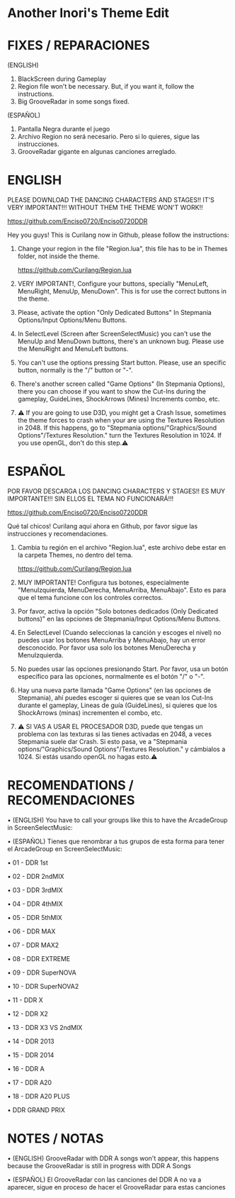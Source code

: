 # Another Inori's Theme Edit

# FIXES / REPARACIONES

(ENGLISH)


1) BlackScreen during Gameplay
2) Region file won't be necessary. But, if you want it, follow the instructions.
3) Big GrooveRadar in some songs fixed.

(ESPAÑOL)


1) Pantalla Negra durante el juego
2) Archivo Region no será necesario. Pero si lo quieres, sigue las instrucciones.
3) GrooveRadar gigante en algunas canciones arreglado.

# ENGLISH

PLEASE DOWNLOAD THE DANCING CHARACTERS AND STAGES!! IT'S VERY IMPORTANT!!! WITHOUT THEM THE THEME
WON'T WORK!!

https://github.com/Enciso0720/Enciso0720DDR

Hey you guys! This is Curilang now in Github, please follow the instructions:
1) Change your region in the file "Region.lua", this file has to be in Themes folder, not inside the theme.

   https://github.com/Curilang/Region.lua

2) VERY IMPORTANT!, Configure your buttons, specially "MenuLeft, MenuRight, MenuUp, MenuDown". This is for use the
   correct buttons in the theme.
3) Please, activate the option "Only Dedicated Buttons" In Stepmania Options/Input Options/Menu Buttons.
4) In SelectLevel (Screen after ScreenSelectMusic) you can't use the MenuUp and MenuDown buttons, there's
   an unknown bug. Please use the MenuRight and MenuLeft buttons.
5) You can't use the options pressing Start button. Please, use an specific button, normally is the "/" button or "-".
6) There's another screen called "Game Options" (In Stepmania Options), there you can choose if you want to show the Cut-Ins during
   the gameplay, GuideLines, ShockArrows (Mines) Increments combo, etc.
7) ⚠️ If you are going to use D3D, you might get a Crash Issue, sometimes the theme forces to crash when your are using the Textures Resolution in 2048. 
       If this happens, go to "Stepmania options/"Graphics/Sound Options"/Textures Resolution." turn the Textures Resolution in 1024. If you use openGL, don't do this step.⚠️

# ESPAÑOL

POR FAVOR DESCARGA LOS DANCING CHARACTERS Y STAGES!! ES MUY IMPORTANTE!!! SIN ELLOS EL TEMA NO FUNCIONARÁ!!!

https://github.com/Enciso0720/Enciso0720DDR

Qué tal chicos! Curilang aquí ahora en Github, por favor sigue las instrucciones y recomendaciones.
1) Cambia tu región en el archivo "Region.lua", este archivo debe estar en la carpeta Themes, no dentro del tema.

   https://github.com/Curilang/Region.lua

2) MUY IMPORTANTE! Configura tus botones, especialmente "MenuIzquierda, MenuDerecha, MenuArriba, MenuAbajo". Esto es
   para que el tema funcione con los controles correctos.
3) Por favor, activa la opción "Solo botones dedicados (Only Dedicated buttons)" en las opciones de Stepmania/Input Options/Menu Buttons.
4) En SelectLevel (Cuando seleccionas la canción y escoges el nivel) no puedes usar los botones MenuArriba y MenuAbajo, hay un error
   desconocido. Por favor usa solo los botones MenuDerecha y MenuIzquierda.
5) No puedes usar las opciones presionando Start. Por favor, usa un botón específico para las opciones, normalmente es el botón "/" o "-".
6) Hay una nueva parte llamada "Game Options" (en las opciones de Stepmania), ahí puedes escoger si quieres que se vean los 
   Cut-Ins durante el gameplay, Lineas de guía (GuideLines), si quieres que los ShockArrows (minas) incrementen el combo, etc.
7) ⚠️ SI VAS A USAR EL PROCESADOR D3D, puede que tengas un problema con las texturas si las tienes activadas en 2048, a veces Stepmania suele dar Crash. 
      Si esto pasa, ve a "Stepmania options/"Graphics/Sound Options"/Textures Resolution." y cámbialos a 1024. Si estás usando openGL no hagas esto.⚠️

 # RECOMENDATIONS / RECOMENDACIONES
• (ENGLISH) You have to call your groups like this to have the ArcadeGroup in ScreenSelectMusic:

• (ESPAÑOL) Tienes que renombrar a tus grupos de esta forma para tener el ArcadeGroup en ScreenSelectMusic:
 
• 01 - DDR 1st

• 02 - DDR 2ndMIX

• 03 - DDR 3rdMIX

• 04 - DDR 4thMIX

• 05 - DDR 5thMIX

• 06 - DDR MAX

• 07 - DDR MAX2

• 08 - DDR EXTREME

• 09 - DDR SuperNOVA

• 10 - DDR SuperNOVA2 

• 11 - DDR X

• 12 -  DDR X2

• 13 - DDR X3 VS 2ndMIX

• 14 - DDR 2013

• 15 - DDR 2014

• 16 - DDR A

• 17 - DDR A20

• 18 - DDR A20 PLUS

• DDR GRAND PRIX

# NOTES / NOTAS

• (ENGLISH) GrooveRadar with DDR A songs won't appear, this happens because the GrooveRadar is still in progress with DDR A Songs

• (ESPAÑOL) El GrooveRadar con las canciones del DDR A no va a aparecer, sigue en proceso de hacer el GrooveRadar para estas canciones
